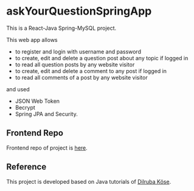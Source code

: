 # askYourQuestionSpringApp

This is a React-Java Spring-MySQL project. 

This web app allows 
   - to register and login with username and password
   - to create, edit and delete a question post about any topic if logged in
   - to read all question posts by any website visitor
   - to create, edit and delete a comment to any post if logged in
   - to read all comments of a post by any website visitor

and used
   - JSON Web Token
   - Becrypt
   - Spring JPA and Security.
   
## Frontend Repo
Frontend repo of project is [here](https://github.com/omerjava/askYourQuestionReactApp).

## Reference

This project is developed based on Java tutorials of [
Dilruba Köse](https://www.youtube.com/watch?v=WpapuTStz-Q&list=PLGtPVxlwqZJjVFWf39yzAO38y5iJUaTfl).

   
   
